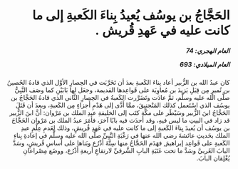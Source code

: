 <h1 dir="rtl">الحَجَّاجُ بن يوسُف يُعيدُ بِناءَ الكَعبةِ إلى ما كانت عليه في عَهدِ قُريش .</h1>

<h5 dir="rtl">العام الهجري:  74

العام الميلادي: 693

</h5>

<p dir="rtl">كان عبدُ الله بن الزُّبير أعاد بِناءَ الكَعبةِ بعدَ أن تَخَرَّبَت في الحِصارِ الأوَّل الذي قادهُ الحُصينُ بن نُميرٍ مِن قِبَلِ يَزيدَ بن مُعاوِيَة على قَواعِدها القديمة، وجعَل لها بَابَيْنِ كما وصَف النَّبِيُّ صلَّى الله عليه وسلَّم، ثمَّ عادَت وتَضَرَّرت الكَعبةُ في الحِصارِ الثَّاني الذي قادهُ الحَجَّاجُ بن يوسُف الذي اسْتَعمل كذلك المَنْجنيقَ، ممَّا أَدَّى إلى هَدْمِ أَجزاءٍ مِن الكَعبةِ، وبعدَ أن قَتَلَ الحَجَّاجُ ابنَ الزُّبير وسَيْطَر على مكَّة كتَب إلى الخليفةِ عبدِ الملك بن مَرْوان: أنَّ ابنَ الزُّبير قد زاد في البيتِ ما ليس فيهِ، وقد أَحدَث فيه بابًا آخرَ، فأمَرَ عبدُ الملك بن مَرْوان الحَجَّاجَ بن يوسُف أن يُعيدَ بِناءَ الكَعبةِ إلى ما كانت عليه في عَهدِ قُريشٍ، وذلك لِعَدمِ عِلْمِ عبدِ الملك بحَديثِ عائشةَ رضي الله عنها في رَغْبَةِ النَّبِيِّ صلَّى الله عليه وسلَّم في إعادةِ بِناءِ الكَعبةِ على قَواعِد إبراهيمَ, فهَدَم الحَجَّاجُ منها سِتَّةَ أَذْرُع وبَناها على أساسِ قُريشٍ، وسَدَّ البابَ الغَربيَّ وسَدَّ ما تحت عَتَبَةِ البابِ الشَّرقيِّ لارتفاعِ أربعةِ أَذْرُع، ووضَع مِصْراعانِ يُغْلِقان البابَ.</p></br>
